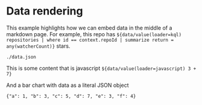 # Data rendering

This example highlights how we can embed data in the middle of a markdown page. For example, this repo has `${data/value(loader=kql) repositories | where id == context.repoId | summarize return = any(watcherCount)}` stars.

```data/htmlTable(loader=file,foo=bar) 
./data.json
```

This is some content that is javascript `${data/value(loader=javascript) 3 + 7}`

And a bar chart with data as a literal JSON object
```data/barchart[option1=73](loader:json)
{"a": 1, "b": 3, "c": 5, "d": 7, "e": 3, "f": 4}
```
